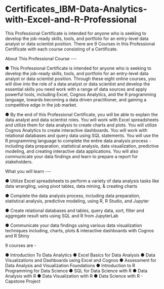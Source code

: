 # Certificates_IBM-Data-Analytics-with-Excel-and-R-Professional
This Professional Certificate is intended for anyone who is seeking to develop the job-ready skills, tools, and portfolio for an entry-level data analyst or data scientist position. There are 9 Courses in this Professional Certificate with each course consisting of a Certificate.

About This Professional Course --- 

● This Professional Certificate is intended for anyone who is seeking to develop the job-ready skills, tools, and portfolio for an entry-level data analyst or data scientist position. Through these eight online courses, you will dive into the role of a data analyst or data scientist and develop the essential skills you need work with a range of data sources and apply powerful tools, including Excel, Cognos Analytics, and the R programming language, towards becoming a data driven practitioner, and gaining a competitive edge in the job market.

● By the end of this Professional Certificate, you will be able to explain the data analyst and data scientist roles. You will work with Excel spreadsheets and utilize them for data analysis to create charts and plots. You will utilize Cognos Analytics to create interactive dashboards. You will work with relational databases and query data using SQL statements. You will use the R programming language to complete the entire data analysis process - including data preparation, statistical analysis, data visualization, predictive modeling, and creating interactive data applications. You will also communicate your data findings and learn to prepare a report for stakeholders.


What you will learn ---

● Utilize Excel spreadsheets to perform a variety of data analysis tasks like data wrangling, using pivot tables, data mining, & creating charts

● Complete the data analysis process, including data preparation, statistical analysis,  predictive modeling, using R, R Studio, and Jupyter

● Create relational databases and tables, query data, sort, filter and aggregate result sets using SQL and R from JupyterLab

● Communicate your data findings using various data visualization techniques including, charts, plots & interactive dashboards with Cognos and R Shiny


9 courses are - 

● Introduction To Data Analytics
● Excel Basics for Data Analysis
● Data Visualizations and Dashboards using Excel and Cognos
● Assessment for Data Analysis and Visualization Foundations
● Introduction to R Programming for Data Science
● SQL for Data Science with R
● Data Analysis with R
● Data Visualization with R
● Data Science with R - Capstone Project
